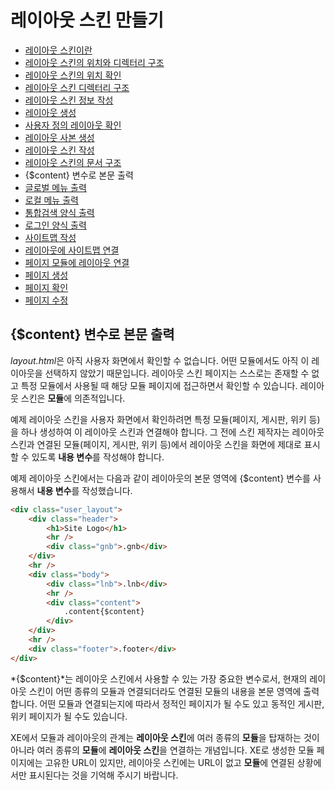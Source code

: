 # 레이아웃 스킨 만들기

- [레이아웃 스킨이란](../../01_about_layout)
- [레이아웃 스킨의 위치와 디렉터리 구조](../../02_layout_structure)
 - [레이아웃 스킨의 위치 확인](../../02_layout_structure/confirm_directory)
 - [레이아웃 스킨 디렉터리 구조](../../02_layout_structure/directory_structure)
- [레이아웃 스킨 정보 작성](../../03_write_layout_info)
- [레이아웃 생성](../../04_make_layout_instance)
 - [사용자 정의 레이아웃 확인](../../04_make_layout_instance/confirm_user_defined_layout)
 - [레이아웃 사본 생성](../../04_make_layout_instance/copy_layout)
- [레이아웃 스킨 작성](../)
 - [레이아웃 스킨의 문서 구조](../layout_structure)
 - {$content} 변수로 본문 출력
 - [글로벌 메뉴 출력](../print_global_menu)
 - [로컬 메뉴 출력](../print_local_menu)
 - [통합검색 양식 출력](../print_search_form)
 - [로그인 양식 출력](../print_login_form)
- [사이트맵 작성](../../06_write_sitemap)
- [레이아웃에 사이트맵 연결](../../07_link_sitemap)
- [페이지 모듈에 레이아웃 연결](../../08_link_layout)
 - [페이지 생성](../../08_link_layout/make_page)
 - [페이지 확인](../../08_link_layout/confirm_page)
 - [페이지 수정](../../08_link_layout/edit_page)

## {$content} 변수로 본문 출력

*layout.html*은 아직 사용자 화면에서 확인할 수 없습니다. 어떤 모듈에서도 아직 이 레이아웃을 선택하지 않았기 때문입니다. 레이아웃 스킨 페이지는 스스로는 존재할 수 없고 특정 모듈에서 사용될 때 해당 모듈 페이지에 접근하면서 확인할 수 있습니다. 레이아웃 스킨은 **모듈**에 의존적입니다.

예제 레이아웃 스킨을 사용자 화면에서 확인하려면 특정 모듈(페이지, 게시판, 위키 등)을 하나 생성하여 이 레이아웃 스킨과 연결해야 합니다. 그 전에 스킨 제작자는 레이아웃 스킨과 연결된 모듈(페이지, 게시판, 위키 등)에서 레이아웃 스킨을 화면에 제대로 표시할 수 있도록 **내용 변수**를 작성해야 합니다.

예제 레이아웃 스킨에서는 다음과 같이 레이아웃의 본문 영역에 {$content} 변수를 사용해서 **내용 변수**를 작성했습니다.

```html
<div class="user_layout">
    <div class="header">
        <h1>Site Logo</h1>
        <hr />
        <div class="gnb">.gnb</div>
    </div>
    <hr />
    <div class="body">
        <div class="lnb">.lnb</div>
        <hr />
        <div class="content">
            .content{$content}
        </div>
    </div>
    <hr />
    <div class="footer">.footer</div>
</div>
```

*{$content}*는 레이아웃 스킨에서 사용할 수 있는 가장 중요한 변수로서, 현재의 레이아웃 스킨이 어떤 종류의 모듈과 연결되더라도 연결된 모듈의 내용을 본문 영역에 출력합니다. 어떤 모듈과 연결되는지에 따라서 정적인 페이지가 될 수도 있고 동적인 게시판, 위키 페이지가 될 수도 있습니다.

XE에서 모듈과 레이아웃의 관계는 **레이아웃 스킨**에 여러 종류의 **모듈**을 탑재하는 것이 아니라 여러 종류의 **모듈**에 **레이아웃 스킨**을 연결하는 개념입니다. XE로 생성한 모듈 페이지에는 고유한 URL이 있지만, 레이아웃 스킨에는 URL이 없고 **모듈**에 연결된 상황에서만 표시된다는 것을 기억해 주시기 바랍니다.
